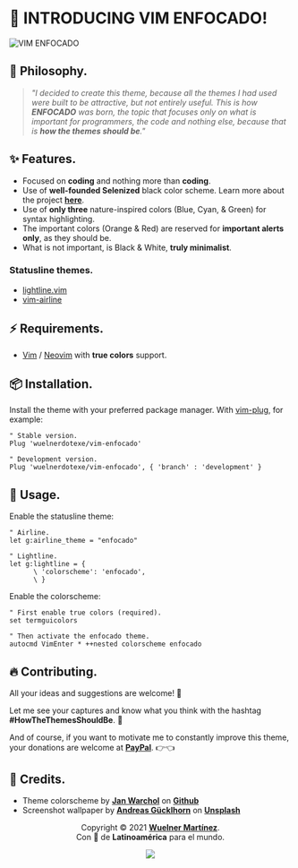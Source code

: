 # 🎉 **INTRODUCING VIM ENFOCADO!**

![VIM ENFOCADO](https://i.imgur.com/BzI2gUK.png)

## 🤯 **Philosophy.**

> _"I decided to create this theme, because all the themes I had used were built to be attractive, but not entirely useful. This is how **ENFOCADO** was born, the topic that focuses only on what is important for programmers, the code and nothing else, because that is **how the themes should be**."_

## ✨ **Features.**

- Focused on **coding** and nothing more than **coding**.
- Use of **well-founded Selenized** black color scheme. Learn more about the project [**here**](https://github.com/jan-warchol/selenized).
- Use of **only three** nature-inspired colors (Blue, Cyan, & Green) for syntax highlighting.
- The important colors (Orange & Red) are reserved for **important alerts only**, as they should be.
- What is not important, is Black & White, **truly minimalist**.

### **Statusline themes.**

- [lightline.vim](https://github.com/itchyny/lightline.vim)
- [vim-airline](https://github.com/vim-airline/vim-airline)

## ⚡️ **Requirements.**

- [Vim](https://www.vim.org/) / [Neovim](https://neovim.io/) with **true colors** support.

## 📦 **Installation.**

Install the theme with your preferred package manager. With [vim-plug](https://github.com/junegunn/vim-plug), for example:

```vim
" Stable version.
Plug 'wuelnerdotexe/vim-enfocado'

" Development version.
Plug 'wuelnerdotexe/vim-enfocado', { 'branch' : 'development' }
```

## 🚀 **Usage.**

Enable the statusline theme:

```vim
" Airline.
let g:airline_theme = "enfocado"

" Lightline.
let g:lightline = {
      \ 'colorscheme': 'enfocado',
      \ }
```

Enable the colorscheme:

```vim
" First enable true colors (required).
set termguicolors

" Then activate the enfocado theme.
autocmd VimEnter * ++nested colorscheme enfocado
```

## 🔥 **Contributing.**

All your ideas and suggestions are welcome! 🙌

Let me see your captures and know what you think with the hashtag **#HowTheThemesShouldBe**. 👀

And of course, if you want to motivate me to constantly improve this theme, your donations are welcome at [**PayPal**](https://paypal.me/wuelnerdotexe). 👉👈

## 🙏 **Credits.**

- Theme colorscheme by [**Jan Warchol**](https://github.com/jan-warchol) on [**Github**](https://github.com/jan-warchol/selenized)
- Screenshot wallpaper by [**Andreas Gücklhorn**](https://unsplash.com/@draufsicht?utm_source=unsplash&utm_medium=referral&utm_content=creditCopyText) on [**Unsplash**](https://unsplash.com/s/photos/nature?utm_source=unsplash&utm_medium=referral&utm_content=creditCopyText)

<p align="center">Copyright &copy; 2021 <a href="mailto:wuelnerdotexe@gmail.com" target="_blank"><b>Wuelner Martínez</b></a>.<br />
Con 💚 de <b>Latinoamérica</b> para el mundo.</p>

<p align="center"><a href="https://github.com/wuelnerdotexe/vim-enfocado/blob/main/LICENSE"><img src="https://img.shields.io/static/v1.svg?style=flat-square&label=License&message=MIT&logo=github"/></a></p>
